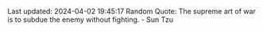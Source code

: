Last updated: 2024-04-02 19:45:17
Random Quote: The supreme art of war is to subdue the enemy without fighting. - Sun Tzu